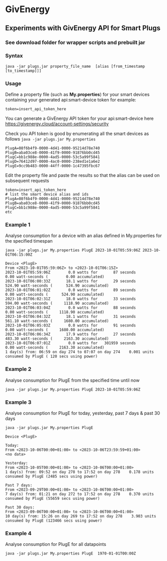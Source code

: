 # GivEnergy
## __Experiments with GivEnergy API for Smart Plugs__

### See download folder for wrapper scripts and prebuilt jar

### Syntax

```java -jar plugs.jar property_file_name  [alias [from_timestamp [to_timestamp]]]```

### Usage
Define a property file (such as __My.properties__) for your smart devices containing your generated api:smart-device token for example:

```
token=insert_api_token_here
```
You can generate a GivEnergy API token for your api:smart-device here https://givenergy.cloud/account-settings/security


Check you API token is good by enumerating all the smart devices as follows
```java -jar plugs.jar My.properties```

```
PlugA=08f6b4f9-0000-4d41-0000-95214d78e740
PlugB=aba03ce8-0000-41f9-0000-91876bb0cd45
PlugC=bb1c988e-0000-4ad5-0000-53c5a99f5841
PlugD=76412d97-0000-4ac0-0000-238ed1e1a6e2
PlugE=9cc9b483-0000-44ff-0000-1c47395fbc67
```

Edit the property file and paste the results so that the alias can be used on subsequent requests

```
token=insert_api_token_here
# list the smart device alias and ids 
PlugA=08f6b4f9-0000-4d41-0000-95214d78e740
PlugB=aba03ce8-0000-41f9-0000-91876bb0cd45
PlugC=bb1c988e-0000-4ad5-0000-53c5a99f5841
etc
```

### Example 1   
Analyse consumption for a device with an alias defined in My.properties for the specified timespan
 
```java -jar plugs.jar My.properties PlugE 2023-10-01T05:59:06Z 2023-10-01T06:15:00Z```
```
Device <PlugE>
From <2023-10-01T05:59:06Z> to <2023-10-01T06:15Z>
2023-10-01T05:59:06Z	    0.0 watts for       87 seconds	        0.00 watt-seconds (        0.00 accumulated)
2023-10-01T06:00:33Z	   18.1 watts for       29 seconds	      524.90 watt-seconds (      524.90 accumulated)
2023-10-01T06:01:02Z	    0.0 watts for       89 seconds	        0.00 watt-seconds (      524.90 accumulated)
2023-10-01T06:02:31Z	   18.0 watts for       33 seconds	      594.00 watt-seconds (     1118.90 accumulated)
2023-10-01T06:03:04Z	    0.0 watts for       88 seconds	        0.00 watt-seconds (     1118.90 accumulated)
2023-10-01T06:04:32Z	   18.1 watts for       31 seconds	      561.10 watt-seconds (     1680.00 accumulated)
2023-10-01T06:05:03Z	    0.0 watts for       91 seconds	        0.00 watt-seconds (     1680.00 accumulated)
2023-10-01T06:06:34Z	   17.9 watts for       27 seconds	      483.30 watt-seconds (     2163.30 accumulated)
2023-10-01T06:07:01Z	    0.0 watts for   301959 seconds	        0.00 watt-seconds (     2163.30 accumulated)
1 day(s) from: 06:59 on day 274 to 07:07 on day 274    0.001 units consumed by PlugE ( 120 secs using power) 
```

### Example 2   
Analyse consumption for PlugE from the specified time until now
 
```java -jar plugs.jar My.properties PlugE 2023-10-01T05:59:06Z```

### Example 3   
Analyse consumption for PlugE for today, yesterday, past 7 days & past 30 days
 
```java -jar plugs.jar My.properties PlugE```

```
Device <PlugE>

Today:
From <2023-10-06T00:00+01:00> to <2023-10-06T23:59:59+01:00>
<no data>

Yesterday:
From <2023-10-05T00:00+01:00> to <2023-10-06T00:00+01:00>
1 day(s) from: 09:52 on day 278 to 17:52 on day 278    0.178 units consumed by PlugE (2485 secs using power)

Past 7 days:
From <2023-09-29T00:00+01:00> to <2023-10-06T00:00+01:00>
7 day(s) from: 01:21 on day 272 to 17:52 on day 278    0.370 units consumed by PlugE (55659 secs using power)

Past 30 days:
From <2023-09-06T00:00+01:00> to <2023-10-06T00:00+01:00>
10 day(s) from: 15:26 on day 269 to 17:52 on day 278    3.903 units consumed by PlugE (123466 secs using power)
```

### Example 4    
Analyse consumption for PlugE for all datapoints
 
```java -jar plugs.jar My.properties PlugE  1970-01-01T00:00Z```

